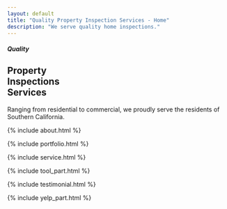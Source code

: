 ```yaml
---
layout: default
title: "Quality Property Inspection Services - Home"
description: "We serve quality home inspections."
---
```


<div>
   <!--::banner part start::-->
   <section class="banner_part">
      <div class="container">
         <div class="row">
            <div class="col-lg-5 offset-lg-1 col-sm-8 offset-sm-2">
               <div class="banner_text aling-items-center">
                  <div class="banner_text_iner">
                     <h5>Quality</h5>
                     <h2>Property <br>
                        Inspections <br>
                        Services</h2>
                     <p>Ranging from residential to commercial, we proudly serve the residents of Southern California. </p>
                  </div>
               </div>
            </div>
         </div>
      </div>
   </section>
   <!--::banner part end::-->

   {% include about.html %}

   {% include portfolio.html %}

   {% include service.html %}
   
   {% include tool_part.html %}

   {% include testimonial.html %}

   {% include yelp_part.html %}
</div>
